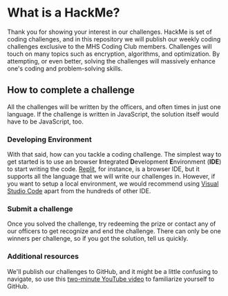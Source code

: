 # What is a HackMe?

Thank you for showing your interest in our challenges.  HackMe is set of coding challenges, and in this repository  we will publish our weekly coding challenges exclusive to the MHS Coding Club members. Challenges will touch on many topics such as encryption, algorithms, and optimization. By attempting, or even better, solving the challenges will massively enhance one's coding and problem-solving skills.

## How to complete a challenge

All the challenges will be written by the officers, and often times in just one language. If the challenge is written in JavaScript, the solution itself would have to be JavaScript, too.

### Developing Environment

With that said, how can you tackle a coding challenge. The simplest way to get started is to use an browser **I**ntegrated **D**evelopment **E**nvironment (**IDE**) to start writing the code. [Replit](https://replit.com/), for instance,  is a browser IDE, but it supports all the language that we will write our challenges in. However, if you want to setup a local environment, we would recommend using [Visual Studio Code](https://code.visualstudio.com/) apart from the hundreds of other IDE.

### Submit a challenge

 Once you solved the challenge, try redeeming the prize or contact any of our officers to get recognize and end the challenge. There can only be one winners per challenge, so if you got the solution, tell us quickly.

### Additional resources

We'll publish our challenges to GitHub, and it might be a  little confusing to navigate, so use this [two-minute YouTube video](https://youtu.be/cII5ItmiYDY) to familiarize yourself to GitHub. 
